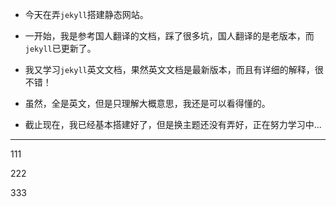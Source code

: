 - 今天在弄`jekyll`搭建静态网站。

- 一开始，我是参考国人翻译的文档，踩了很多坑，国人翻译的是老版本，而`jekyll`已更新了。

- 我又学习`jekyll`英文文档，果然英文文档是最新版本，而且有详细的解释，很不错！

- 虽然，全是英文，但是只理解大概意思，我还是可以看得懂的。

- 截止现在，我已经基本搭建好了，但是换主题还没有弄好，正在努力学习中...

____

111

222

333
